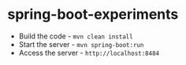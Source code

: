 # spring-boot-experiments

- Build the code - `mvn clean install`
- Start the server - `mvn spring-boot:run`
- Access the server - `http://localhost:8484`